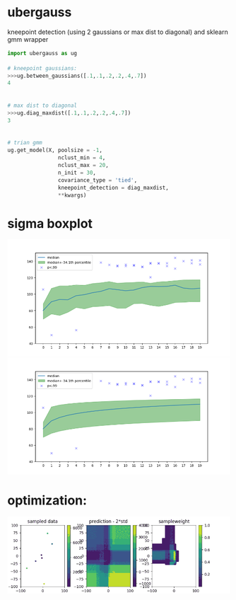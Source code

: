 # ubergauss


kneepoint detection (using 2 gaussians or max dist to diagonal) and sklearn gmm wrapper



```python
import ubergauss as ug

# kneepoint gaussians:
>>>ug.between_gaussians([.1,.1,.2,.2,.4,.7])
4


# max dist to diagonal
>>>ug.diag_maxdist([.1,.1,.2,.2,.4,.7])
3


# trian gmm
ug.get_model(X, poolsize = -1,
                nclust_min = 4,
                nclust_max = 20,
                n_init = 30,
                covariance_type = 'tied',
                kneepoint_detection = diag_maxdist,
                **kwargs)
```



# sigma boxplot

![''](https://raw.githubusercontent.com/smautner/ubergauss/master/test/Figure_1.png)
![''](https://raw.githubusercontent.com/smautner/ubergauss/master/test/Figure_2.png)

# optimization:
![''](https://raw.githubusercontent.com/smautner/ubergauss/master/test/optimize.png)
